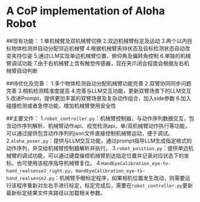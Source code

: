 # A CoP implementation of Aloha Robot
##现有功能：
1.单机械臂及双机械臂切换
2.双边机械臂标定及运动
3.两个以内目标物体检测并自动分配邻近机械臂
4.根据机械臂夹持状态及目标检测状态自动改变夹持位姿
5.通过LLM实现单边机械臂位置、俯仰角及偏转角控制
6.单独的机械臂调试功能
7.由于右机械臂上含有触觉传感器，现在夹爪闭合程度会根据左右机械臂自动判断

##待优化及完善：
1.多个物体检测自动分配机械臂功能完善
2.双臂协同同步问题完善
3.相机检测精准度提高
4.完善与LLM交互功能，更新双臂场景下的LLM交互
5.改进Prompt，提供更加丰富的双臂场景及复杂动作组合，加入side参数
6.加入碰撞检测或者急停功能，增加机械臂使用安全性

##主要文件：
1.`robot_controller.py`：机械臂控制器，与动作序列数据交互，包含动作序列解析、机械臂动作api、视觉检测api、单/双机械臂动作执行等功能，可以通过提供包含动作序列的json文件直接控制机械臂运动，便于调试。
2.`aloha_poser.py`：提供与LLM交互功能，通过prompt指导LLM生成指定格式的动作序列，并交给机械臂控制器解析并执行。
3.`robot_position.py`：提供单边机械臂的调试功能，可以通过键盘操控机械臂到达指定位置并记录对应状态下的坐标。也可使用该程序指导机械臂复位。
4.`HandEyeCalibration_eye-to-hand_realsense2_right.py`，`HandEyeCalibration_eye-to-hand_realsense2.py`：机械臂手眼标定程序，如果相机位置发生改动，则需要运行该程序重新对左右手进行标定，标定完成后，需要在`robot_controller.py`更新最新标定结果文件夹路径以加载相关参数。

